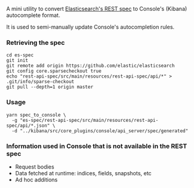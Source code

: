 A mini utility to convert [Elasticsearch's REST spec](https://github.com/elastic/elasticsearch/blob/master/rest-api-spec) to Console's (Kibana) autocomplete format.


It is used to semi-manually update Console's autocompletion rules.



### Retrieving the spec
```
cd es-spec
git init
git remote add origin https://github.com/elastic/elasticsearch
git config core.sparsecheckout true
echo "rest-api-spec/src/main/resources/rest-api-spec/api/*" > .git/info/sparse-checkout
git pull --depth=1 origin master
```

### Usage
```
yarn spec_to_console \
  -g "es-spec/rest-api-spec/src/main/resources/rest-api-spec/api/*.json" \
  -d "../kibana/src/core_plugins/console/api_server/spec/generated"
```

### Information used in Console that is not available in the REST spec
* Request bodies
* Data fetched at runtime: indices, fields, snapshots, etc
* Ad hoc additions
